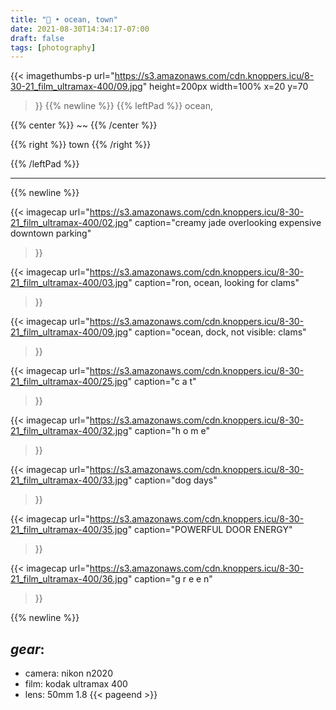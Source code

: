```yaml
---
title: "🌊 • ocean, town"
date: 2021-08-30T14:34:17-07:00
draft: false
tags: [photography]
---
```



{{<
    imagethumbs-p
    url="https://s3.amazonaws.com/cdn.knoppers.icu/8-30-21_film_ultramax-400/09.jpg"
    height=200px
    width=100%
    x=20
    y=70
>}}
{{% newline %}}
{{% leftPad %}}
ocean,

{{% center %}}
~~
{{% /center %}}

{{% right %}}
town
{{% /right %}}

{{% /leftPad %}}

---
{{% newline %}}

{{<
    imagecap
    url="https://s3.amazonaws.com/cdn.knoppers.icu/8-30-21_film_ultramax-400/02.jpg"
    caption="creamy jade overlooking expensive downtown parking"
>}}

{{<
    imagecap
    url="https://s3.amazonaws.com/cdn.knoppers.icu/8-30-21_film_ultramax-400/03.jpg"
    caption="ron, ocean, looking for clams"
>}}

{{<
    imagecap
    url="https://s3.amazonaws.com/cdn.knoppers.icu/8-30-21_film_ultramax-400/09.jpg"
    caption="ocean, dock, not visible: clams"
>}}

{{<
    imagecap
    url="https://s3.amazonaws.com/cdn.knoppers.icu/8-30-21_film_ultramax-400/25.jpg"
    caption="c a t"
>}}

{{<
    imagecap
    url="https://s3.amazonaws.com/cdn.knoppers.icu/8-30-21_film_ultramax-400/32.jpg"
    caption="h o m e"
>}}

{{<
    imagecap
    url="https://s3.amazonaws.com/cdn.knoppers.icu/8-30-21_film_ultramax-400/33.jpg"
    caption="dog days"
>}}

{{<
    imagecap
    url="https://s3.amazonaws.com/cdn.knoppers.icu/8-30-21_film_ultramax-400/35.jpg"
    caption="POWERFUL DOOR ENERGY"
>}}

{{<
    imagecap
    url="https://s3.amazonaws.com/cdn.knoppers.icu/8-30-21_film_ultramax-400/36.jpg"
    caption="g r e e n"
>}}


{{% newline %}}

## *gear*:
- camera: nikon n2020
- film: kodak ultramax 400
- lens: 50mm 1.8
{{< pageend >}}
